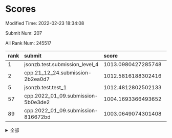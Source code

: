 # Scores

Modified Time: 2022-02-23 18:34:08

Submit Num: 207

All Rank Num: 245517

| rank |               submit               |       score        |       sigma        | pk_num |
| :--- | :--------------------------------- | :----------------- | :----------------- | :----- |
| 1    | jsonzb.test.submission_level_4     | 1013.0980427285748 | 0.7842783631999698 | 4748   |
| 2    | cpp.21_12_24.submission-2b2ea0d7   | 1012.5816188302416 | 0.7633186480885864 | 4745   |
| 5    | jsonzb.test.test_1                 | 1012.4812802502133 | 0.7947044307265765 | 4740   |
| 57   | cpp.2022_01_09.submission-5b0e3de2 | 1004.1693366493652 | 0.7110236452121994 | 4741   |
| 89   | cpp.2022_01_09.submission-816672bd | 1003.0649074301408 | 0.7174453631585074 | 4744   |


<details>
<summary>全部</summary>

| rank |                 submit                 |       score        |       sigma        | pk_num |
| :--- | :------------------------------------- | :----------------- | :----------------- | :----- |
| 1    | jsonzb.test.submission_level_4         | 1013.0980427285748 | 0.7842783631999698 | 4748   |
| 2    | cpp.21_12_24.submission-2b2ea0d7       | 1012.5816188302416 | 0.7633186480885864 | 4745   |
| 3    | gobigger.level_3.submission_level_3_8  | 1012.5327931617705 | 0.7943374971816154 | 4747   |
| 4    | gobigger.level_3.submission_level_3_11 | 1012.483321071314  | 0.8264703784813736 | 4744   |
| 5    | jsonzb.test.test_1                     | 1012.4812802502133 | 0.7947044307265765 | 4740   |
| 6    | gobigger.level_3.submission_level_3_24 | 1011.5269691709888 | 0.7593991505855118 | 4743   |
| 7    | gobigger.level_3.submission_level_3_39 | 1011.2523630795604 | 0.7389006824231437 | 4740   |
| 8    | gobigger.level_3.submission_level_3_48 | 1010.793530779015  | 0.7971326972657522 | 4746   |
| 9    | gobigger.level_3.submission_level_3_36 | 1010.7335984690383 | 0.7588764224551656 | 4742   |
| 10   | gobigger.level_3.submission_level_3_37 | 1010.684861562304  | 0.7761729405230458 | 4746   |
| 11   | gobigger.level_3.submission_level_3_26 | 1010.6778220671579 | 0.7613684509361409 | 4744   |
| 12   | gobigger.level_3.submission_level_3_15 | 1010.6060963602907 | 0.7442795467703022 | 4744   |
| 13   | gobigger.level_3.submission_level_3_25 | 1010.5938710189697 | 0.7761347285387866 | 4742   |
| 14   | gobigger.level_3.submission_level_3_34 | 1010.559043769396  | 0.7692680663103985 | 4745   |
| 15   | gobigger.level_3.submission_level_3_16 | 1010.5389456888328 | 0.7575147257097102 | 4741   |
| 16   | gobigger.level_3.submission_level_3_21 | 1010.4565491602862 | 0.7728235581708441 | 4744   |
| 17   | gobigger.level_3.submission_level_3_14 | 1010.3639152220969 | 0.7733089589781081 | 4743   |
| 18   | gobigger.level_3.submission_level_3_30 | 1010.3610695081137 | 0.7672411972723783 | 4740   |
| 19   | gobigger.level_3.submission_level_3_32 | 1010.3284390851745 | 0.7566519122794387 | 4741   |
| 20   | gobigger.level_3.submission_level_3_9  | 1010.1736873532349 | 0.748889957622869  | 4744   |
| 21   | gobigger.level_3.submission_level_3_5  | 1010.1460309817785 | 0.7576946337398481 | 4750   |
| 22   | gobigger.level_3.submission_level_3_22 | 1010.1299393845974 | 0.7721198834562825 | 4747   |
| 23   | gobigger.level_3.submission_level_3_13 | 1010.1240871996226 | 0.7577133822943645 | 4742   |
| 24   | gobigger.level_3.submission_level_3_20 | 1010.0931547952656 | 0.761782960590633  | 4745   |
| 25   | gobigger.level_3.submission_level_3_41 | 1010.0139819181081 | 0.764551012335352  | 4743   |
| 26   | gobigger.level_3.submission_level_3_2  | 1009.9545136322486 | 0.7551976935149204 | 4742   |
| 27   | gobigger.level_3.submission_level_3_27 | 1009.9312068544555 | 0.7595307245482588 | 4743   |
| 28   | gobigger.level_3.submission_level_3_44 | 1009.9095842954163 | 0.7760628403852039 | 4745   |
| 29   | gobigger.level_3.submission_level_3_7  | 1009.8971209009993 | 0.7612373586500372 | 4739   |
| 30   | gobigger.level_3.submission_level_3_1  | 1009.8224217896781 | 0.7639224373428556 | 4749   |
| 31   | gobigger.level_3.submission_level_3_10 | 1009.8080266609685 | 0.7530712296768836 | 4744   |
| 32   | gobigger.level_3.submission_level_3_35 | 1009.7920318158863 | 0.7725124384252898 | 4744   |
| 33   | gobigger.level_3.submission_level_3_3  | 1009.7678802019708 | 0.7412867097379904 | 4747   |
| 34   | gobigger.level_3.submission_level_3_47 | 1009.7603406847886 | 0.7585968297705665 | 4741   |
| 35   | gobigger.level_3.submission_level_3_49 | 1009.7544163617968 | 0.751429457167141  | 4746   |
| 36   | gobigger.level_3.submission_level_3_43 | 1009.6840485194319 | 0.7422878242953634 | 4739   |
| 37   | gobigger.level_3.submission_level_3_17 | 1009.6828745379876 | 0.7740152183834756 | 4746   |
| 38   | gobigger.level_3.submission_level_3_4  | 1009.6785768217021 | 0.737608724936828  | 4739   |
| 39   | gobigger.level_3.submission_level_3_0  | 1009.6136954807838 | 0.7837323714620165 | 4751   |
| 40   | gobigger.level_3.submission_level_3_6  | 1009.5421942701352 | 0.7616128442739349 | 4748   |
| 41   | gobigger.level_3.submission_level_3_18 | 1009.4499300049267 | 0.7623987348263067 | 4743   |
| 42   | gobigger.level_3.submission_level_3_33 | 1009.4153220284549 | 0.744947529272314  | 4742   |
| 43   | gobigger.level_3.submission_level_3_42 | 1009.3774249193087 | 0.7472181421565256 | 4746   |
| 44   | gobigger.level_3.submission_level_3_40 | 1009.3215528082967 | 0.7602704505498037 | 4746   |
| 45   | gobigger.level_3.submission_level_3_31 | 1009.2079457604805 | 0.749481716928493  | 4744   |
| 46   | gobigger.level_3.submission_level_3_23 | 1009.1672391275404 | 0.7404299745853778 | 4744   |
| 47   | gobigger.level_3.submission_level_3_46 | 1008.9986972893295 | 0.7554054891039645 | 4740   |
| 48   | gobigger.level_3.submission_level_3_38 | 1008.9687235669545 | 0.7808759806318899 | 4743   |
| 49   | gobigger.level_3.submission_level_3_45 | 1008.9088509458953 | 0.7455745100197306 | 4741   |
| 50   | gobigger.level_3.submission_level_3_12 | 1008.5651599671983 | 0.7454474577003549 | 4743   |
| 51   | gobigger.level_3.submission_level_3_29 | 1008.5181857295732 | 0.7473515206167701 | 4747   |
| 52   | gobigger.level_3.submission_level_3_19 | 1008.3458967650104 | 0.7289009124388199 | 4746   |
| 53   | gobigger.level_3.submission_level_3_28 | 1007.8911032485829 | 0.7405406731012544 | 4746   |
| 54   | gobigger.level_1.submission_level_1_32 | 1004.649415118019  | 0.7148680421591208 | 4737   |
| 55   | gobigger.level_1.submission_level_1_13 | 1004.5886084427455 | 0.7202327625221353 | 4742   |
| 56   | gobigger.level_1.submission_level_1_3  | 1004.2892434880231 | 0.7230415448698578 | 4748   |
| 57   | cpp.2022_01_09.submission-5b0e3de2     | 1004.1693366493652 | 0.7110236452121994 | 4741   |
| 58   | gobigger.level_1.submission_level_1_43 | 1003.9360322924412 | 0.7220524645142488 | 4739   |
| 59   | gobigger.level_1.submission_level_1_24 | 1003.8894788519092 | 0.7206785620504337 | 4745   |
| 60   | gobigger.level_1.submission_level_1_0  | 1003.8875326445032 | 0.7111426409045382 | 4740   |
| 61   | gobigger.level_1.submission_level_1_39 | 1003.8743469529982 | 0.7109660301936945 | 4747   |
| 62   | gobigger.level_1.submission_level_1_23 | 1003.8688478075383 | 0.7323255735697826 | 4742   |
| 63   | gobigger.level_1.submission_level_1_20 | 1003.8060981234595 | 0.7226190561390339 | 4749   |
| 64   | gobigger.level_1.submission_level_1_25 | 1003.7901982429477 | 0.7204184547840061 | 4744   |
| 65   | gobigger.level_1.submission_level_1_48 | 1003.773244283257  | 0.7091634817499719 | 4746   |
| 66   | gobigger.level_1.submission_level_1_16 | 1003.7281776611584 | 0.7082366373802613 | 4747   |
| 67   | gobigger.level_1.submission_level_1_10 | 1003.708749424719  | 0.7149717108450696 | 4748   |
| 68   | gobigger.level_1.submission_level_1_26 | 1003.5508663413443 | 0.7182025977698946 | 4746   |
| 69   | gobigger.level_1.submission_level_1_27 | 1003.4559932971156 | 0.7169453712548394 | 4739   |
| 70   | gobigger.level_1.submission_level_1_4  | 1003.4235576250715 | 0.7208320835196693 | 4747   |
| 71   | gobigger.level_1.submission_level_1_11 | 1003.3994686714315 | 0.7121582685309001 | 4747   |
| 72   | gobigger.level_1.submission_level_1_28 | 1003.3924516824378 | 0.7173278796464507 | 4743   |
| 73   | gobigger.level_1.submission_level_1_33 | 1003.384935947617  | 0.7247119214197902 | 4747   |
| 74   | gobigger.level_1.submission_level_1_22 | 1003.3845699286462 | 0.7133660017963163 | 4744   |
| 75   | gobigger.level_1.submission_level_1_14 | 1003.3794331180623 | 0.7147206579194191 | 4744   |
| 76   | gobigger.level_1.submission_level_1_2  | 1003.3450608857769 | 0.7131044955053398 | 4747   |
| 77   | gobigger.level_1.submission_level_1_1  | 1003.2552585376507 | 0.7105150452233648 | 4743   |
| 78   | gobigger.level_1.submission_level_1_18 | 1003.2445541874881 | 0.7196323717449048 | 4742   |
| 79   | gobigger.level_1.submission_level_1_37 | 1003.2203821652613 | 0.714921336422009  | 4746   |
| 80   | gobigger.level_1.submission_level_1_5  | 1003.2165563080171 | 0.7216474293681379 | 4745   |
| 81   | gobigger.level_1.submission_level_1_38 | 1003.1923997409853 | 0.7177522940837324 | 4743   |
| 82   | gobigger.level_1.submission_level_1_6  | 1003.1593330138131 | 0.7169518174835049 | 4744   |
| 83   | gobigger.level_1.submission_level_1_41 | 1003.1466464650043 | 0.7293572349401778 | 4744   |
| 84   | gobigger.level_1.submission_level_1_19 | 1003.1172599565581 | 0.7224926764465894 | 4744   |
| 85   | gobigger.level_1.submission_level_1_45 | 1003.1169351906747 | 0.7172823312335717 | 4738   |
| 86   | gobigger.level_1.submission_level_1_46 | 1003.1045914942284 | 0.7213897428769501 | 4747   |
| 87   | gobigger.level_1.submission_level_1_34 | 1003.096045607125  | 0.7221127031650016 | 4745   |
| 88   | gobigger.level_1.submission_level_1_12 | 1003.0942688447858 | 0.7197722557072511 | 4740   |
| 89   | cpp.2022_01_09.submission-816672bd     | 1003.0649074301408 | 0.7174453631585074 | 4744   |
| 90   | gobigger.level_1.submission_level_1_29 | 1003.0630281101041 | 0.7164861320368695 | 4748   |
| 91   | gobigger.level_1.submission_level_1_31 | 1003.041188370448  | 0.7155575494934292 | 4739   |
| 92   | gobigger.level_1.submission_level_1_44 | 1002.9487055589492 | 0.7149769435961966 | 4747   |
| 93   | gobigger.level_1.submission_level_1_47 | 1002.9393363957754 | 0.7157358231996053 | 4745   |
| 94   | gobigger.level_1.submission_level_1_35 | 1002.9039152193074 | 0.7204887891627099 | 4745   |
| 95   | gobigger.level_1.submission_level_1_36 | 1002.8015479271695 | 0.7189074089895466 | 4743   |
| 96   | gobigger.level_1.submission_level_1_8  | 1002.7744654886433 | 0.7120076889091673 | 4747   |
| 97   | gobigger.level_1.submission_level_1_7  | 1002.7466538541205 | 0.7141315699762396 | 4742   |
| 98   | gobigger.level_1.submission_level_1_15 | 1002.7441102645843 | 0.7125204770982695 | 4746   |
| 99   | gobigger.level_1.submission_level_1_21 | 1002.7344928191235 | 0.7133775499725227 | 4742   |
| 100  | gobigger.level_1.submission_level_1_49 | 1002.5504608315154 | 0.721397227545046  | 4740   |
| 101  | gobigger.level_1.submission_level_1_42 | 1002.392278489504  | 0.7063269810481951 | 4739   |
| 102  | gobigger.level_1.submission_level_1_30 | 1002.247950908218  | 0.7109395661013045 | 4747   |
| 103  | gobigger.level_1.submission_level_1_17 | 1002.0729182122233 | 0.7139716395796033 | 4744   |
| 104  | gobigger.level_1.submission_level_1_9  | 1001.8412287349198 | 0.7224884706216785 | 4748   |
| 105  | gobigger.level_1.submission_level_1_40 | 1001.2906387521117 | 0.713138256803456  | 4745   |
| 106  | gobigger.random.submission_random_27   | 997.1045147537519  | 0.7038036803136888 | 4743   |
| 107  | gobigger.random.submission_random_12   | 997.0503634244717  | 0.7114410588024049 | 4744   |
| 108  | gobigger.random.submission_random_38   | 997.0501261821339  | 0.7066042291641097 | 4741   |
| 109  | gobigger.random.submission_random_2    | 996.8409896015474  | 0.7023389851602988 | 4743   |
| 110  | gobigger.random.submission_random_24   | 996.8042246170861  | 0.7053510728126793 | 4744   |
| 111  | gobigger.random.submission_random_7    | 996.7747143839854  | 0.7156589742985606 | 4743   |
| 112  | gobigger.random.submission_random_36   | 996.7255372522511  | 0.7048469515722048 | 4749   |
| 113  | gobigger.random.submission_random_4    | 996.5955715057318  | 0.7068872343235985 | 4745   |
| 114  | gobigger.random.submission_random_25   | 996.582680444517   | 0.7141147577671131 | 4743   |
| 115  | gobigger.random.submission_random_41   | 996.580356378108   | 0.7070316895510392 | 4749   |
| 116  | gobigger.random.submission_random_14   | 996.5686872085865  | 0.7131488744443972 | 4742   |
| 117  | gobigger.random.submission_random_11   | 996.5456346380658  | 0.7040564546743884 | 4746   |
| 118  | gobigger.random.submission_random_44   | 996.2780117288575  | 0.7101827658955102 | 4740   |
| 119  | gobigger.random.submission_random_23   | 996.2522419903568  | 0.711017849201366  | 4749   |
| 120  | gobigger.random.submission_random_22   | 996.2216897154519  | 0.7180071328666681 | 4745   |
| 121  | gobigger.random.submission_random_19   | 996.2147271156035  | 0.6911178813881647 | 4741   |
| 122  | gobigger.random.submission_random_42   | 996.1552279816242  | 0.7189905453725839 | 4741   |
| 123  | gobigger.random.submission_random_0    | 996.0794623794532  | 0.715958174328372  | 4743   |
| 124  | gobigger.random.submission_random_39   | 996.0766842885528  | 0.7083713197341736 | 4742   |
| 125  | gobigger.random.submission_random_16   | 996.0571826772851  | 0.7011514644757443 | 4751   |
| 126  | gobigger.random.submission_random_3    | 995.9953939930358  | 0.696852559455595  | 4745   |
| 127  | gobigger.random.submission_random_29   | 995.9951762671952  | 0.7038987492307451 | 4745   |
| 128  | gobigger.random.submission_random_35   | 995.9714806606522  | 0.7085492902834297 | 4747   |
| 129  | gobigger.random.submission_random_10   | 995.9201792476587  | 0.704192091035314  | 4746   |
| 130  | gobigger.random.submission_random_15   | 995.9193303291383  | 0.7121843582452666 | 4747   |
| 131  | gobigger.random.submission_random_40   | 995.9113007167296  | 0.7080572125583686 | 4740   |
| 132  | gobigger.random.submission_random_21   | 995.9093310993159  | 0.7156520989301632 | 4745   |
| 133  | gobigger.random.submission_random_17   | 995.889215792889   | 0.7056490072562627 | 4745   |
| 134  | gobigger.random.submission_random_45   | 995.8481077267775  | 0.7098744405831973 | 4745   |
| 135  | gobigger.random.submission_random_43   | 995.8440617159114  | 0.7208340430650844 | 4745   |
| 136  | gobigger.random.submission_random_6    | 995.8141166123818  | 0.7091044715691109 | 4747   |
| 137  | gobigger.random.submission_random_32   | 995.8003723045958  | 0.6993864485558078 | 4743   |
| 138  | gobigger.random.submission_random_9    | 995.7407976096914  | 0.7037213232385525 | 4746   |
| 139  | gobigger.random.submission_random_5    | 995.622911651199   | 0.7088873646939353 | 4745   |
| 140  | gobigger.random.submission_random_46   | 995.5854989029801  | 0.7118953186834767 | 4746   |
| 141  | gobigger.random.submission_random_13   | 995.5111761894362  | 0.7245120665190513 | 4738   |
| 142  | gobigger.random.submission_random_34   | 995.4553168618013  | 0.7153967121034701 | 4740   |
| 143  | gobigger.random.submission_random_47   | 995.4174042331222  | 0.714164707003695  | 4745   |
| 144  | gobigger.random.submission_random_26   | 995.3949514520259  | 0.7232935410163925 | 4743   |
| 145  | gobigger.random.submission_random_1    | 995.3781707540835  | 0.7184967139250088 | 4749   |
| 146  | gobigger.random.submission_random_33   | 995.3489789443165  | 0.7105876114872286 | 4748   |
| 147  | gobigger.random.submission_random_8    | 995.2253147456079  | 0.7182070973179292 | 4742   |
| 148  | gobigger.random.submission_random_28   | 995.0940832307672  | 0.7134724655357739 | 4744   |
| 149  | gobigger.random.submission_random_48   | 995.0822351474783  | 0.7077257109323911 | 4739   |
| 150  | gobigger.random.submission_random_18   | 995.0756259997062  | 0.7409126831909387 | 4748   |
| 151  | gobigger.random.submission_random_30   | 994.9791206508012  | 0.7133437481577334 | 4749   |
| 152  | gobigger.random.submission_random_31   | 994.9742439873834  | 0.7119194586502233 | 4744   |
| 153  | gobigger.random.submission_random_37   | 994.9465914288705  | 0.7009446388773417 | 4750   |
| 154  | gobigger.level_2.submission_level_2_37 | 994.431833067357   | 0.7249795363459033 | 4749   |
| 155  | gobigger.random.submission_random_20   | 994.2158937892495  | 0.714338601584363  | 4745   |
| 156  | gobigger.level_2.submission_level_2_21 | 994.1926280577325  | 0.7493100636872893 | 4743   |
| 157  | gobigger.random.submission_random_49   | 994.0275554998838  | 0.7163768116945083 | 4746   |
| 158  | gobigger.level_2.submission_level_2_47 | 993.9177637553743  | 0.729659050497202  | 4744   |
| 159  | gobigger.level_2.submission_level_2_15 | 993.4459884732321  | 0.7343291874676091 | 4745   |
| 160  | gobigger.level_2.submission_level_2_32 | 993.4103943778143  | 0.7170922785554017 | 4745   |
| 161  | gobigger.level_2.submission_level_2_25 | 993.2476958771834  | 0.7353965937578592 | 4748   |
| 162  | gobigger.level_2.submission_level_2_26 | 993.220106971699   | 0.7619327739791352 | 4745   |
| 163  | gobigger.level_2.submission_level_2_14 | 993.1814843783199  | 0.7297828723991356 | 4740   |
| 164  | gobigger.level_2.submission_level_2_22 | 993.1719868295555  | 0.7310139419426469 | 4748   |
| 165  | gobigger.level_2.submission_level_2_13 | 993.1234556801395  | 0.7426825743739811 | 4745   |
| 166  | gobigger.level_2.submission_level_2_36 | 993.1127309749195  | 0.7316783371733411 | 4742   |
| 167  | gobigger.level_2.submission_level_2_4  | 993.0550111468731  | 0.7293980093783751 | 4744   |
| 168  | gobigger.level_2.submission_level_2_27 | 993.0478694548053  | 0.732041931055896  | 4745   |
| 169  | gobigger.level_2.submission_level_2_44 | 992.9814769451019  | 0.7283534038602821 | 4751   |
| 170  | gobigger.level_2.submission_level_2_16 | 992.9403658841794  | 0.7357370088281328 | 4748   |
| 171  | gobigger.level_2.submission_level_2_42 | 992.7728643156697  | 0.7361468104428228 | 4745   |
| 172  | gobigger.level_2.submission_level_2_6  | 992.7324844255141  | 0.7302476108261987 | 4743   |
| 173  | gobigger.level_2.submission_level_2_45 | 992.5582267558855  | 0.7268869670799902 | 4738   |
| 174  | gobigger.level_2.submission_level_2_0  | 992.5251815678108  | 0.7418840972619115 | 4745   |
| 175  | gobigger.level_2.submission_level_2_12 | 992.5021366986224  | 0.7438498404846882 | 4741   |
| 176  | gobigger.level_2.submission_level_2_41 | 992.4357705179699  | 0.7466474615502832 | 4745   |
| 177  | gobigger.level_2.submission_level_2_31 | 992.4084424077084  | 0.7571909293415485 | 4746   |
| 178  | gobigger.level_2.submission_level_2_19 | 992.346111490625   | 0.7317547622995534 | 4743   |
| 179  | gobigger.level_2.submission_level_2_9  | 992.1958143893233  | 0.7487601363288786 | 4742   |
| 180  | gobigger.level_2.submission_level_2_23 | 992.1954595223376  | 0.7438342085687017 | 4747   |
| 181  | gobigger.level_2.submission_level_2_29 | 992.1619704250434  | 0.7336846624149552 | 4745   |
| 182  | gobigger.level_2.submission_level_2_10 | 992.0929852982424  | 0.7351681031781145 | 4746   |
| 183  | gobigger.level_2.submission_level_2_46 | 992.0856983733513  | 0.7479864614706847 | 4748   |
| 184  | gobigger.level_2.submission_level_2_7  | 992.0751359782699  | 0.7335076523439079 | 4750   |
| 185  | gobigger.level_2.submission_level_2_17 | 991.8571842108183  | 0.7472566037971752 | 4736   |
| 186  | gobigger.level_2.submission_level_2_48 | 991.8531737675511  | 0.7289327471153229 | 4744   |
| 187  | gobigger.level_2.submission_level_2_5  | 991.8211686085581  | 0.7283815275185985 | 4748   |
| 188  | gobigger.level_2.submission_level_2_49 | 991.7044467784912  | 0.763027016543337  | 4745   |
| 189  | gobigger.level_2.submission_level_2_1  | 991.6691545398733  | 0.7333212554602252 | 4742   |
| 190  | gobigger.level_2.submission_level_2_33 | 991.6398536898338  | 0.7400185008063557 | 4740   |
| 191  | gobigger.level_2.submission_level_2_28 | 991.6322258244911  | 0.7434883696552711 | 4742   |
| 192  | gobigger.level_2.submission_level_2_24 | 991.6133717056606  | 0.7536930117433724 | 4746   |
| 193  | gobigger.level_2.submission_level_2_35 | 991.5994358415633  | 0.7383369267400799 | 4747   |
| 194  | gobigger.level_2.submission_level_2_34 | 991.5890047424683  | 0.7343696661639604 | 4752   |
| 195  | gobigger.level_2.submission_level_2_43 | 991.5732218930622  | 0.7263590012247699 | 4746   |
| 196  | gobigger.level_2.submission_level_2_8  | 991.4921136780624  | 0.7595372997825014 | 4743   |
| 197  | gobigger.level_2.submission_level_2_3  | 991.4394906584592  | 0.7479049698674856 | 4746   |
| 198  | gobigger.level_2.submission_level_2_18 | 991.3898991577952  | 0.7484370955445934 | 4746   |
| 199  | gobigger.level_2.submission_level_2_30 | 991.3478895596113  | 0.7507979194630694 | 4745   |
| 200  | gobigger.level_2.submission_level_2_40 | 991.319893016957   | 0.7656478862836221 | 4743   |
| 201  | gobigger.level_2.submission_level_2_39 | 991.1539004951441  | 0.7680200614508524 | 4742   |
| 202  | gobigger.level_2.submission_level_2_20 | 991.1213081722832  | 0.7462350645332199 | 4744   |
| 203  | gobigger.level_2.submission_level_2_11 | 991.0566562796141  | 0.750539149724857  | 4747   |
| 204  | gobigger.level_2.submission_level_2_38 | 991.0019400613746  | 0.7524443914172281 | 4741   |
| 205  | gobigger.level_2.submission_level_2_2  | 990.9612858080923  | 0.7644063217163853 | 4743   |
| 206  | gobigger.none.submission_none_1        | 977.606112994285   | 1.3907565785623996 | 4743   |
| 207  | gobigger.none.submission_none_0        | 976.8494283519232  | 1.3623640124052263 | 4742   |

</details>